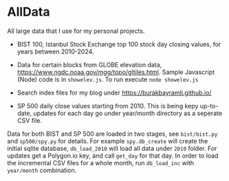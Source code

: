 # AllData

All large data that I use for my personal projects.

* BIST 100, Istanbul Stock Exchange top 100 stock day closing values,
  for years between 2010-2024.

* Data for certain blocks from GLOBE elevation data, https://www.ngdc.noaa.gov/mgg/topo/gltiles.html.
  Sample Javascript (Node) code is in `showelev.js`. To run execute `node showelev.js`

* Search index files for my blog under https://burakbayramli.github.io/

* SP 500 daily close values starting from 2010. This is being kepy up-to-date,
  updates for each day go under year/month directory as a seperate CSV file.


Data for both BIST and SP 500 are loaded in two stages, see `bist/bist.py` and
`sp500/spy.py` for details. For example `spy.db_create` will create the initial
sqlite database, `db_load_2010` will load all data under `2010` folder. For
updates get a Polygon.io key, and call `get_day` for that day. In order to
load the incremental CSV files for a whole month, run `db_load_inc` with
`year/month` combination.